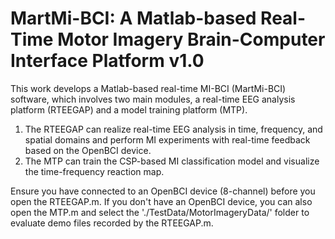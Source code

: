 # MartMi-BCI: A Matlab-based Real-Time Motor Imagery Brain-Computer Interface Platform v1.0

This work develops a Matlab-based real-time MI-BCI (MartMi-BCI) software, which involves two main modules, a real-time EEG analysis platform (RTEEGAP) and a model training platform (MTP). 
1. The RTEEGAP can realize real-time EEG analysis in time, frequency, and spatial domains and perform MI experiments with real-time feedback based on the OpenBCI device. 
2. The MTP can train the CSP-based MI classification model and visualize the time-frequency reaction map.

Ensure you have connected to an OpenBCI device (8-channel) before you open the RTEEGAP.m.
If you don't have an OpenBCI device, you can also open the MTP.m and select the './TestData/MotorImageryData/' folder to evaluate demo files recorded by the RTEEGAP.m.

